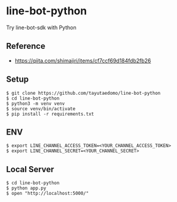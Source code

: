 # line-bot-python
Try line-bot-sdk with Python

## Reference
- https://qiita.com/shimajiri/items/cf7ccf69d184fdb2fb26

## Setup
```
$ git clone https://github.com/tayutaedomo/line-bot-python
$ cd line-bot-python
$ python3 -m venv venv
$ source venv/bin/activate
$ pip install -r requirements.txt
```

## ENV
```
$ export LINE_CHANNEL_ACCESS_TOKEN=<YOUR_CHANNEL_ACCESS_TOKEN>
$ export LINE_CHANNEL_SECRET=<YOUR_CHANNEL_SECRET>
```

## Local Server
```
$ cd line-bot-python
$ python app.py
$ open "http://localhost:5000/"
```

